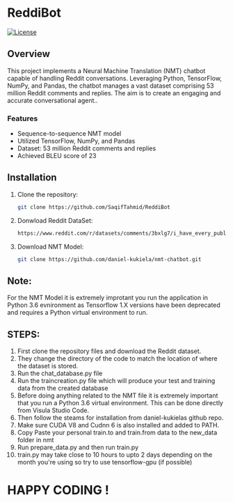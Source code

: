 # ReddiBot

[![License](https://img.shields.io/badge/License-MIT-blue.svg)](LICENSE)

## Overview
This project implements a Neural Machine Translation (NMT) chatbot capable of handling Reddit conversations. Leveraging Python, TensorFlow, NumPy, and Pandas, the chatbot manages a vast dataset comprising 53 million Reddit comments and replies. The aim is to create an engaging and accurate conversational agent..

### Features

- Sequence-to-sequence NMT model
- Utilized TensorFlow, NumPy, and Pandas
- Dataset: 53 million Reddit comments and replies
- Achieved BLEU score of 23

## Installation

1. Clone the repository:
   ```bash
   git clone https://github.com/SaqifTahmid/ReddiBot
2. Donwload Reddit  DataSet:
   ```bash
   https://www.reddit.com/r/datasets/comments/3bxlg7/i_have_every_publicly_available_reddit_comment/)https://www.reddit.com/r/datasets/comments/3bxlg7/i_have_every_publicly_available_reddit_comment/
3. Download NMT Model:
   ```bash
   git clone https://github.com/daniel-kukiela/nmt-chatbot.git

## Note:
For the NMT Model it is extremely improtant you run the application in Python 3.6 evnironment as Tensorflow 1.X versions have been deprecated  and requires a Python virtual environment to run.

## STEPS:
1. First clone the repository files and download the Reddit dataset.
2. They change the directory of the code to match the location of where the dataset is stored.
3. Run the chat_database.py file
4. Run the traincreation.py file which will produce your test and training data from the created database
5. Before doing anything related to the NMT file it is extremely important that you run a Python 3.6 virtual environment. This can be done directly from Visula Studio Code.
6. Then follow the steams for installation from daniel-kukielas github repo.
7. Make sure CUDA V8 and Cudnn 6 is also installed and added to PATH.
8. Copy Paste your personal train.to and train.from data to the new_data folder in nmt
9. Run prepare_data.py and then run train.py
10. train.py may take close to 10 hours to upto 2 days depending on the month you're using so try to use tensorflow-gpu (if possible)

  # HAPPY CODING !

